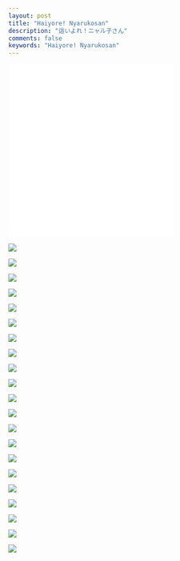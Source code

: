```yaml
---
layout: post
title: "Haiyore! Nyarukosan"
description: "這いよれ！ニャル子さん"
comments: false
keywords: "Haiyore! Nyarukosan"
---
```


<iframe frameborder="no" border="0" marginwidth="0" marginheight="0" width=330 height=86 src="//music.163.com/outchain/player?type=2&id=807170&auto=1&height=66"></iframe>

<iframe frameborder="no" border="0" marginwidth="0" marginheight="0" width=330 height=86 src="//music.163.com/outchain/player?type=2&id=426850650&auto=1&height=66"></iframe>

<iframe frameborder="no" border="0" marginwidth="0" marginheight="0" width=330 height=86 src="//music.163.com/outchain/player?type=2&id=26219464&auto=1&height=66"></iframe>

<iframe frameborder="no" border="0" marginwidth="0" marginheight="0" width=330 height=86 src="//music.163.com/outchain/player?type=2&id=31917428&auto=1&height=66"></iframe>

![](//panzhifei.fun/img/2016/02/29/01/p1.jpg)

![](//panzhifei.fun/img/2016/02/29/01/p2.jpg)

![](//panzhifei.fun/img/2016/02/29/01/p3.jpg)

![](//panzhifei.fun/img/2016/02/29/01/p4.jpg)

![](//panzhifei.fun/img/2016/02/29/01/p5.jpg)

![](//panzhifei.fun/img/2016/02/29/01/p6.jpg)

![](//panzhifei.fun/img/2016/02/29/01/p7.jpg)

![](//panzhifei.fun/img/2016/02/29/01/p8.jpg)

![](//panzhifei.fun/img/2016/02/29/01/p9.jpg)

![](//panzhifei.fun/img/2016/02/29/01/q1.jpg)

![](//panzhifei.fun/img/2016/02/29/01/q2.jpg)

![](//panzhifei.fun/img/2016/02/29/01/q3.jpg)

![](//panzhifei.fun/img/2016/02/29/01/q4.jpg)

![](//panzhifei.fun/img/2016/02/29/01/q5.jpg)

![](//panzhifei.fun/img/2016/02/29/01/q6.jpg)

![](//panzhifei.fun/img/2016/02/29/01/q7.jpg)

![](//panzhifei.fun/img/2016/02/29/01/q8.jpg)

![](//panzhifei.fun/img/2016/02/29/01/x1.jpg)

![](//panzhifei.fun/img/2016/02/29/01/x2.jpg)

![](//panzhifei.fun/img/2016/02/29/01/x3.jpg)

![](//panzhifei.fun/img/2016/02/29/01/x4.jpg)